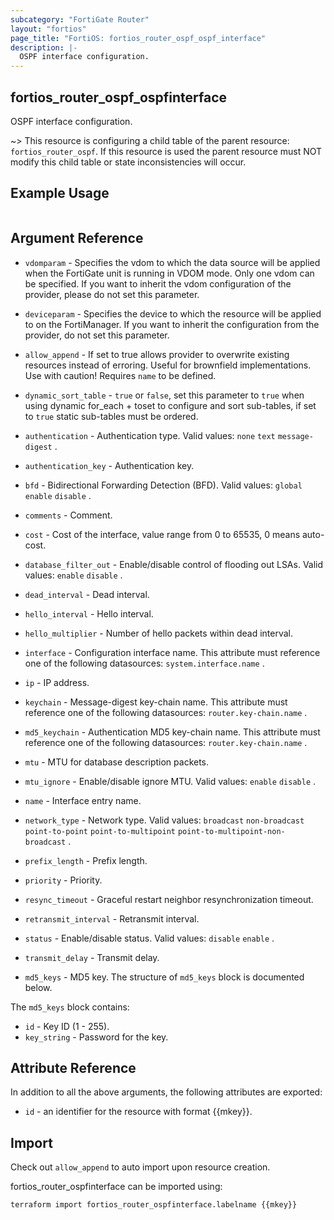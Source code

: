 ```yaml
---
subcategory: "FortiGate Router"
layout: "fortios"
page_title: "FortiOS: fortios_router_ospf_ospf_interface"
description: |-
  OSPF interface configuration.
---
```


## fortios_router_ospf_ospfinterface
OSPF interface configuration.

~> This resource is configuring a child table of the parent resource: `fortios_router_ospf`. If this resource is used the parent resource must NOT modify this child table or state inconsistencies will occur.


## Example Usage

```hcl

```

## Argument Reference
* `vdomparam` - Specifies the vdom to which the data source will be applied when the FortiGate unit is running in VDOM mode. Only one vdom can be specified. If you want to inherit the vdom configuration of the provider, please do not set this parameter.
* `deviceparam` - Specifies the device to which the resource will be applied to on the FortiManager. If you want to inherit the configuration from the provider, do not set this parameter.
* `allow_append` - If set to true allows provider to overwrite existing resources instead of erroring. Useful for brownfield implementations. Use with caution! Requires `name` to be defined.
* `dynamic_sort_table` - `true` or `false`, set this parameter to `true` when using dynamic for_each + toset to configure and sort sub-tables, if set to `true` static sub-tables must be ordered.

* `authentication` - Authentication type. Valid values: `none` `text` `message-digest` .
* `authentication_key` - Authentication key.
* `bfd` - Bidirectional Forwarding Detection (BFD). Valid values: `global` `enable` `disable` .
* `comments` - Comment.
* `cost` - Cost of the interface, value range from 0 to 65535, 0 means auto-cost.
* `database_filter_out` - Enable/disable control of flooding out LSAs. Valid values: `enable` `disable` .
* `dead_interval` - Dead interval.
* `hello_interval` - Hello interval.
* `hello_multiplier` - Number of hello packets within dead interval.
* `interface` - Configuration interface name. This attribute must reference one of the following datasources: `system.interface.name` .
* `ip` - IP address.
* `keychain` - Message-digest key-chain name. This attribute must reference one of the following datasources: `router.key-chain.name` .
* `md5_keychain` - Authentication MD5 key-chain name. This attribute must reference one of the following datasources: `router.key-chain.name` .
* `mtu` - MTU for database description packets.
* `mtu_ignore` - Enable/disable ignore MTU. Valid values: `enable` `disable` .
* `name` - Interface entry name.
* `network_type` - Network type. Valid values: `broadcast` `non-broadcast` `point-to-point` `point-to-multipoint` `point-to-multipoint-non-broadcast` .
* `prefix_length` - Prefix length.
* `priority` - Priority.
* `resync_timeout` - Graceful restart neighbor resynchronization timeout.
* `retransmit_interval` - Retransmit interval.
* `status` - Enable/disable status. Valid values: `disable` `enable` .
* `transmit_delay` - Transmit delay.
* `md5_keys` - MD5 key. The structure of `md5_keys` block is documented below.

The `md5_keys` block contains:

* `id` - Key ID (1 - 255).
* `key_string` - Password for the key.

## Attribute Reference

In addition to all the above arguments, the following attributes are exported:
* `id` - an identifier for the resource with format {{mkey}}.

## Import

Check out `allow_append` to auto import upon resource creation.

fortios_router_ospfinterface can be imported using:
```sh
terraform import fortios_router_ospfinterface.labelname {{mkey}}
```
